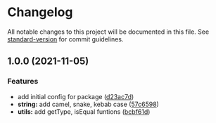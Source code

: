 # Changelog

All notable changes to this project will be documented in this file. See [standard-version](https://github.com/conventional-changelog/standard-version) for commit guidelines.

## 1.0.0 (2021-11-05)


### Features

* add initial config for package ([d23ac7d](https://github.com/aagamezl/utils/commit/d23ac7d621e3aa16cf191792045b58b40bb172f8))
* **string:** add camel, snake, kebab case ([57c6598](https://github.com/aagamezl/utils/commit/57c6598c4ba32bc2f20da7841ff8522853a42d0f))
* **utils:** add getType, isEqual funtions ([bcbf61d](https://github.com/aagamezl/utils/commit/bcbf61d2559c743281652356c014e0f57a553c09))
